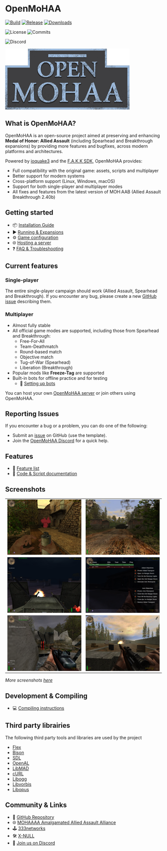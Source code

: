 # OpenMoHAA

[![Build](https://github.com/openmoh/openmohaa/actions/workflows/branches-build.yml/badge.svg?branch=main)](https://github.com/openmoh/openmohaa/actions/workflows/branches-build.yml) [![Release](https://img.shields.io/github/v/release/openmoh/openmohaa)](https://github.com/openmoh/openmohaa/releases) [![Downloads](https://img.shields.io/github/downloads/openmoh/openmohaa/total)](https://github.com/openmoh/openmohaa/releases)

![License](https://img.shields.io/github/license/openmoh/openmohaa) ![Commits](https://img.shields.io/github/commit-activity/t/openmoh/openmohaa)

![Discord](https://img.shields.io/discord/596049712579215361?logo=discord&logoColor=white&color=5865F2)

![logo](misc/openmohaa-text-sm.png)

## What is OpenMoHAA?

OpenMoHAA is an open-source project aimed at preserving and enhancing **Medal of Honor: Allied Assault** (including Spearhead and Breakthrough expansions) by providing more features and bugfixes, across modern platforms and architectures.

Powered by [ioquake3](https://github.com/ioquake/ioq3) and the [F.A.K.K SDK](https://code.idtech.space/ritual/fakk2-sdk), OpenMoHAA provides:
- Full compatibility with the original game: assets, scripts and multiplayer
- Better support for modern systems
- Cross-platform support (Linux, Windows, macOS)
- Support for both single-player and multiplayer modes
- All fixes and features from the latest version of MOH:AAB (Allied Assault Breakthrough 2.40b)

## Getting started

- 📦 [Installation Guide](docs/getting_started_installation.md)
- ▶️ [Running & Expansions](docs/getting_started_running.md)
- ⚙️ [Game configuration](docs/configuration.md)
- 🌐 [Hosting a server](docs/getting_started_running_server.md)
- ❓ [FAQ & Troubleshooting](docs/faq.md)

## Current features

### Single-player

The entire single-player campaign should work (Allied Assault, Spearhead and Breakthrough). If you encounter any bug, please create a new [GitHub issue](https://github.com/openmoh/openmohaa/issues) describing them.

### Multiplayer

- Almost fully stable
- All official game modes are supported, including those from Spearhead and Breakthrough:
  - Free-For-All
  - Team-Deathmatch
  - Round-based match
  - Objective match
  - Tug-of-War (Spearhead)
  - Liberation (Breakthrough)
- Popular mods like **Freeze-Tag** are supported
- Built-in bots for offline practice and for testing
  - 🔧 [Setting up bots](docs/getting_started_running.md#Playing-with-bots)

You can host your own [OpenMoHAA server](docs/getting_started_running_server.md) or join others using OpenMoHAA.

## Reporting Issues

If you encounter a bug or a problem, you can do one of the following:
- Submit an [issue](https://github.com/openmoh/openmohaa/issues) on GitHub (use the template).
- Join the [OpenMoHAA Discord](https://discord.gg/NYtH58R) for a quick help.

## Features

- 🧰 [Feature list](docs/features.md)
- 📝 [Code & Script documentation](docs/code/code.md)

## Screenshots

|                                                                                   |                                                                            |
|-----------------------------------------------------------------------------------|----------------------------------------------------------------------------|
| ![](docs/images/v0.60.0-x86_64/mohdm1_1.png)                                      | ![](docs/images/v0.60.0-x86_64/training_1.png)                               |
| ![](docs/images/v0.60.0-x86_64/flughafen_1.png)                                   | ![](docs/images/v0.60.0-x86_64/flughafen_2.png)                            |
| ![](docs/images/v0.60.0-x86_64/mohdm2_1.png "Playing Freeze-Tag mode with bots")  | ![](docs/images/v0.60.0-x86_64/training_3.png "Single-Player training")    |

*More screenshots [here](docs/images)*

## Development & Compiling

- 💻 [Compiling instructions](docs/compiling.md)

## Third party librairies

The following third party tools and libraries are used by the project

- [Flex](https://github.com/westes/flex)
- [Bison](https://savannah.gnu.org/projects/bison/)
- [SDL](http://www.libsdl.org/)
- [OpenAL](https://www.openal.org/)
- [LibMAD](http://www.underbit.com/products/mad/)
- [cURL](https://curl.se/)
- [Libogg](https://github.com/gcp/libogg)
- [Libvorbis](https://xiph.org/vorbis/)
- [Libopus](https://opus-codec.org/)

## Community & Links

- 🔗 [GitHub Repository](https://github.com/openmoh/openmohaa/)
- 🌐 [MOHAAAA Amalgamated Allied Assault Alliance](https://mohaaaa.co.uk/AAAAMOHAA/index.php)
- 🕹️ [333networks](https://333networks.com/)
- 🛠 [X-NULL](https://x-null.net/)
- 💬 [Join us on Discord](https://discord.gg/NYtH58R)

